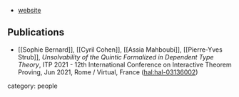 
* [website](https://univ-cotedazur.fr/annuaire/sophie-bernard)

## Publications

* [[Sophie Bernard]], [[Cyril Cohen]], [[Assia Mahboubi]], [[Pierre-Yves Strub]], *Unsolvability of the Quintic Formalized in Dependent Type Theory*, ITP 2021 - 12th International Conference on Interactive Theorem Proving, Jun 2021, Rome / Virtual, France ([hal:hal-03136002](https://hal.inria.fr/hal-03136002))

category: people
